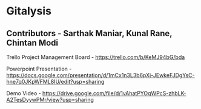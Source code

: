 # Gitalysis

## Contributors - Sarthak Maniar, Kunal Rane, Chintan Modi

Trello Project Management Board - https://trello.com/b/KeMJ94bG/bda

Powerpoint Presentation - https://docs.google.com/presentation/d/1mCx1n3L3b6pXj-JEwkeFJDgYsC-hne7q0JKpWFML8IU/edit?usp=sharing

Demo Video - https://drive.google.com/file/d/1vAhatPYOqWPcS-zhbLK-A2TesDyywPMr/view?usp=sharing

